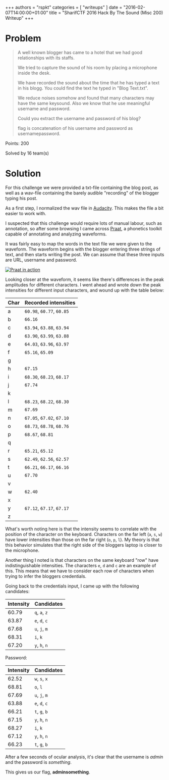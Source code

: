 +++
authors = "rspkt"
categories = [ "writeups" ]
date = "2016-02-07T14:00:00+01:00"
title = "SharifCTF 2016 Hack By The Sound (Misc 200) Writeup"
+++

# Problem

> A well known blogger has came to a hotel that we had good relationships with its staffs.
>
> We tried to capture the sound of his room by placing a microphone inside the desk.
>
> We have recorded the sound about the time that he has typed a text in his blogg. You could
> find the text he typed in "Blog Text.txt".
>
> We reduce noises somehow and found that many characters may have the same keysound. Also
we know that he use meaningful username and password.
>
> Could you extract the username and password of his blog?
>
> flag is concatenation of his username and password as usernamepassword.

Points: 200

Solved by 16 team(s)

# Solution

For this challenge we were provided a txt-file containing the blog post, as
well as a wav-file containing the barely audible "recording" of the blogger
typing his post.

As a first step, I normalized the wav file in [Audacity](http://www.audacityteam.org).
This makes the file a bit easier to work with.

I suspected that this challenge would require lots of manual labour, such as
annotation, so after some browsing I came across [Praat](http://www.fon.hum.uva.nl/praat/),
a phonetics toolkit capable of annotating and analyzing waveforms.

It was fairly easy to map the words in the text file we were given to the
waveform. The waveform begins with the blogger entering three strings of text,
and then starts writing the post. We can assume that these three inputs are
URL, username and password.

[![Praat in action](/imgs/sharifctf-2016-misc-sound-rspkt_praat.png)](/imgs/sharifctf-2016-misc-sound-rspkt_praat.png)

Looking closer at the waveform, it seems like there's differences in the
peak amplitudes for different characters. I went ahead and wrote down the
peak intensities for different input characters, and wound up with the table
below:


| Char | Recorded intensities |
|------|----------------------|
| a    | `60.98`, `60.77`, `60.85` |
| b    | `66.16`                   |
| c    | `63.94`, `63.88`, `63.94` |
| d    | `63.90`, `63.99`, `63.88` |
| e    | `64.03`, `63.96`, `63.97` |
| f    | `65.16`, `65.09`          |
| g    |                           |
| h    | `67.15`                   |
| i    | `68.30`, `68.23`, `68.17` |
| j    | `67.74`                   |
| k    |                           |
| l    | `68.23`, `68.22`, `68.30` |
| m    | `67.69`                   |
| n    | `67.05`, `67.02`, `67.10` |
| o    | `68.73`, `68.78`, `68.76` |
| p    | `68.67`, `68.81`          |
| q    |                           |
| r    | `65.21`, `65.12`          |
| s    | `62.49`, `62.56`, `62.57` |
| t    | `66.21`, `66.17`, `66.16` |
| u    | `67.70`                   |
| v    |                           |
| w    | `62.40`                   |
| x    |                           |
| y    | `67.12`, `67.17`, `67.17` |
| z    |                           |


What's worth noting here is that the intensity seems to correlate with the
position of the character on the keyboard. Characters on the far left (`a`,
`s`, `w`) have lower intensities than those on the far right (`o`, `p`, `l`).
My theory is that this behavior simulates that the right side of the bloggers
laptop is closer to the microphone.

Another thing I noted is that characters on the same keyboard "row" have
indistinguishable intensities. The characters `e`, `d` and `c` are an example of
this. This means that we have to consider each row of characters when trying to
infer the bloggers credentials.

Going back to the credentials input, I came up with the following candidates:

| Intensity | Candidates    |
|-----------|---------------|
| 60.79     | `q`, `a`, `z` |
| 63.87     | `e`, `d`, `c` |
| 67.68     | `u`, `j`, `m` |
| 68.31     | `i`, `k`      |
| 67.20     | `y`, `h`, `n` |


Password:

| Intensity | Candidates    |
|-----------|---------------|
| 62.52     | `w`, `s`, `x` |
| 68.81     | `o`, `l`      |
| 67.69     | `u`, `j`, `m` |
| 63.88     | `e`, `d`, `c` |
| 66.21     | `t`, `g`, `b` |
| 67.15     | `y`, `h`, `n` |
| 68.27     | `i`, `k`      |
| 67.12     | `y`, `h`, `n` |
| 66.23     | `t`, `g`, `b` |


After a few seconds of ocular analysis, it's clear that the username is *admin*
and the password is *something*.

This gives us our flag, **adminsomething**.
